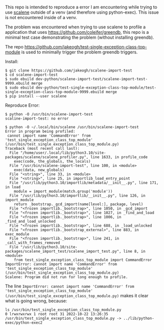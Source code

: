This repo is intended to reproduce a error I am encountering while trying to use [scalene](https://github.com/plasma-umass/scalene) outside of a venv (and therefore using python-exec). This issue is not encountered inside of a venv.

The problem was encountered when trying to use scalene to profile a application that uses https://github.com/coleifer/greendb, this repo is a minimal test case demonstrating the problem (without installing greendb).

The repo https://github.com/jakeogh/test-single-exception-class-top-module is used to minimally trigger the problem greendb triggers.

Install:
```
$ git clone https://github.com/jakeogh/scalene-import-test
$ cd scalene-import-test
$ sudo ebuild dev-python/scalene-import-test/scalene-import-test-9999.ebuild merge
$ sudo ebuild dev-python/test-single-exception-class-top-module/test-single-exception-class-top-module-9999.ebuild merge
$ pip install --user scalene

```

Reproduce Error:
```
$ python -O /usr/bin/scalene-import-test
scaline-import-test: no error

$ python -O ~/.local/bin/scalene /usr/bin/scalene-import-test
Error in program being profiled:
 cannot import name 'CommandError' from 'test_single_exception_class_top_module' (/usr/bin/test_single_exception_class_top_module.py)
Traceback (most recent call last):
  File "/home/user/.local/lib/python3.10/site-packages/scalene/scalene_profiler.py", line 1633, in profile_code
    exec(code, the_globals, the_locals)
  File "/usr/bin/scalene-import-test", line 100, in <module>
    exec(data, new_globals)
  File "<string>", line 33, in <module>
  File "<string>", line 25, in importlib_load_entry_point
  File "/usr/lib/python3.10/importlib/metadata/__init__.py", line 171, in load
    module = import_module(match.group('module'))
  File "/usr/lib/python3.10/importlib/__init__.py", line 126, in import_module
    return _bootstrap._gcd_import(name[level:], package, level)
  File "<frozen importlib._bootstrap>", line 1050, in _gcd_import
  File "<frozen importlib._bootstrap>", line 1027, in _find_and_load
  File "<frozen importlib._bootstrap>", line 1006, in _find_and_load_unlocked
  File "<frozen importlib._bootstrap>", line 688, in _load_unlocked
  File "<frozen importlib._bootstrap_external>", line 883, in exec_module
  File "<frozen importlib._bootstrap>", line 241, in _call_with_frames_removed
  File "/usr/lib/python3.10/site-packages/scalene_import_test/scalene_import_test.py", line 8, in <module>
    from test_single_exception_class_top_module import CommandError
ImportError: cannot import name 'CommandError' from 'test_single_exception_class_top_module' (/usr/bin/test_single_exception_class_top_module.py)
Scalene: Program did not run for long enough to profile.

```

The line `ImportError: cannot import name 'CommandError' from 'test_single_exception_class_top_module' (/usr/bin/test_single_exception_class_top_module.py)` makes it clear what is going wrong, because:


```
ls /usr/bin/test_single_exception_class_top_module.py
0 lrwxrwxrwx 1 root root 31 2022-10-22 13:26:35 /usr/bin/test_single_exception_class_top_module.py -> ../lib/python-exec/python-exec2
```
